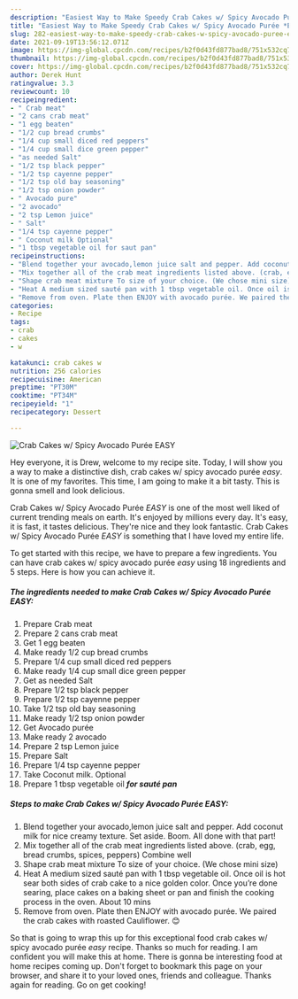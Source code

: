 ```yaml
---
description: "Easiest Way to Make Speedy Crab Cakes w/ Spicy Avocado Purée *EASY*"
title: "Easiest Way to Make Speedy Crab Cakes w/ Spicy Avocado Purée *EASY*"
slug: 282-easiest-way-to-make-speedy-crab-cakes-w-spicy-avocado-puree-easy
date: 2021-09-19T13:56:12.071Z
image: https://img-global.cpcdn.com/recipes/b2f0d43fd877bad8/751x532cq70/crab-cakes-w-spicy-avocado-puree-easy-recipe-main-photo.jpg
thumbnail: https://img-global.cpcdn.com/recipes/b2f0d43fd877bad8/751x532cq70/crab-cakes-w-spicy-avocado-puree-easy-recipe-main-photo.jpg
cover: https://img-global.cpcdn.com/recipes/b2f0d43fd877bad8/751x532cq70/crab-cakes-w-spicy-avocado-puree-easy-recipe-main-photo.jpg
author: Derek Hunt
ratingvalue: 3.3
reviewcount: 10
recipeingredient:
- " Crab meat"
- "2 cans crab meat"
- "1 egg beaten"
- "1/2 cup bread crumbs"
- "1/4 cup small diced red peppers"
- "1/4 cup small dice green pepper"
- "as needed Salt"
- "1/2 tsp black pepper"
- "1/2 tsp cayenne pepper"
- "1/2 tsp old bay seasoning"
- "1/2 tsp onion powder"
- " Avocado pure"
- "2 avocado"
- "2 tsp Lemon juice"
- " Salt"
- "1/4 tsp cayenne pepper"
- " Coconut milk Optional"
- "1 tbsp vegetable oil for saut pan"
recipeinstructions:
- "Blend together your avocado,lemon juice salt and pepper. Add coconut milk for nice creamy texture. Set aside. Boom. All done with that part!"
- "Mix together all of the crab meat ingredients listed above. (crab, egg, bread crumbs, spices, peppers) Combine well"
- "Shape crab meat mixture To size of your choice. (We chose mini size)"
- "Heat A medium sized sauté pan with 1 tbsp vegetable oil. Once oil is hot sear both sides of crab cake to a nice golden color. Once you’re done searing, place cakes on a baking sheet or pan and finish the cooking process in the oven. About 10 mins"
- "Remove from oven. Plate then ENJOY with avocado purée. We paired the crab cakes with roasted Cauliflower. 😊"
categories:
- Recipe
tags:
- crab
- cakes
- w

katakunci: crab cakes w 
nutrition: 256 calories
recipecuisine: American
preptime: "PT30M"
cooktime: "PT34M"
recipeyield: "1"
recipecategory: Dessert

---
```



![Crab Cakes w/ Spicy Avocado Purée *EASY*](https://img-global.cpcdn.com/recipes/b2f0d43fd877bad8/751x532cq70/crab-cakes-w-spicy-avocado-puree-easy-recipe-main-photo.jpg)

Hey everyone, it is Drew, welcome to my recipe site. Today, I will show you a way to make a distinctive dish, crab cakes w/ spicy avocado purée *easy*. It is one of my favorites. This time, I am going to make it a bit tasty. This is gonna smell and look delicious.

Crab Cakes w/ Spicy Avocado Purée *EASY* is one of the most well liked of current trending meals on earth. It's enjoyed by millions every day. It's easy, it is fast, it tastes delicious. They're nice and they look fantastic. Crab Cakes w/ Spicy Avocado Purée *EASY* is something that I have loved my entire life.




To get started with this recipe, we have to prepare a few ingredients. You can have crab cakes w/ spicy avocado purée *easy* using 18 ingredients and 5 steps. Here is how you can achieve it.

<!--inarticleads1-->

##### The ingredients needed to make Crab Cakes w/ Spicy Avocado Purée *EASY*:

1. Prepare  Crab meat
1. Prepare 2 cans crab meat
1. Get 1 egg beaten
1. Make ready 1/2 cup bread crumbs
1. Prepare 1/4 cup small diced red peppers
1. Make ready 1/4 cup small dice green pepper
1. Get as needed Salt
1. Prepare 1/2 tsp black pepper
1. Prepare 1/2 tsp cayenne pepper
1. Take 1/2 tsp old bay seasoning
1. Make ready 1/2 tsp onion powder
1. Get  Avocado purée
1. Make ready 2 avocado
1. Prepare 2 tsp Lemon juice
1. Prepare  Salt
1. Prepare 1/4 tsp cayenne pepper
1. Take  Coconut milk. Optional
1. Prepare 1 tbsp vegetable oil ***for sauté pan***




<!--inarticleads2-->

##### Steps to make Crab Cakes w/ Spicy Avocado Purée *EASY*:

1. Blend together your avocado,lemon juice salt and pepper. Add coconut milk for nice creamy texture. Set aside. Boom. All done with that part!
1. Mix together all of the crab meat ingredients listed above. (crab, egg, bread crumbs, spices, peppers) Combine well
1. Shape crab meat mixture To size of your choice. (We chose mini size)
1. Heat A medium sized sauté pan with 1 tbsp vegetable oil. Once oil is hot sear both sides of crab cake to a nice golden color. Once you’re done searing, place cakes on a baking sheet or pan and finish the cooking process in the oven. About 10 mins
1. Remove from oven. Plate then ENJOY with avocado purée. We paired the crab cakes with roasted Cauliflower. 😊




So that is going to wrap this up for this exceptional food crab cakes w/ spicy avocado purée *easy* recipe. Thanks so much for reading. I am confident you will make this at home. There is gonna be interesting food at home recipes coming up. Don't forget to bookmark this page on your browser, and share it to your loved ones, friends and colleague. Thanks again for reading. Go on get cooking!
